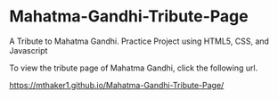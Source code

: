 # Mahatma-Gandhi-Tribute-Page
A Tribute to Mahatma Gandhi. Practice Project using HTML5, CSS, and Javascript

To view the tribute page of Mahatma Gandhi, click the following url.

https://mthaker1.github.io/Mahatma-Gandhi-Tribute-Page/
